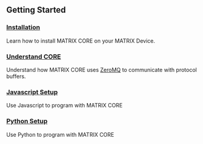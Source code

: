 ## Getting Started

<h3><a href="core-installation">Installation</a></h3>
Learn how to install MATRIX CORE on your MATRIX Device.

<h3 style="padding-top:0"><a href="understanding-core">Understand CORE</a></h3>
Understand how MATRIX CORE uses <a href="http://zeromq.org/" target="_blank">ZeroMQ</a> to communicate with protocol buffers.

<h3 style="padding-top:0"><a href="javascript-installation">Javascript Setup</a></h3>
Use Javascript to program with MATRIX CORE

<h3 style="padding-top:0"><a href="python-installation">Python Setup</a></h3>
Use Python to program with MATRIX CORE